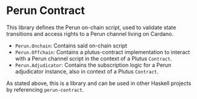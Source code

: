 # Perun Contract

This library defines the Perun on-chain script, used to validate state transitions and access rights to a Perun channel living on Cardano.

* `Perun.Onchain`: Contains said on-chain script
* `Perun.Offchain`: Contains a plutus-contract implementation to interact with a Perun channel script in the context of a Plutus `Contract`.
* `Perun.Adjudicator`: Contains the subscription logic for a Perun adjudicator instance, also in context of a Plutus `Contract`.

As stated above, this is a library and can be used in other Haskell projects by referencing `perun-contract`.
